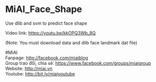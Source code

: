 # MiAI_Face_Shape
Use dlib and svm to predict face shape

Video link: https://youtu.be/kkOPQ3Wb_8Q

(Note: You must download data and dlib face landmark dat file)

#MìAI <br>
Fanpage: http://facebook.com/miaiblog<br>
Group trao đổi, chia sẻ: https://www.facebook.com/groups/miaigroup<br>
Website: http://miai.vn<br>
Youtube: http://bit.ly/miaiyoutube<br>